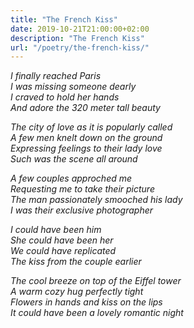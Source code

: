 ```yaml
---
title: "The French Kiss"
date: 2019-10-21T21:00:00+02:00
description: "The French Kiss"
url: "/poetry/the-french-kiss/"
---
```


<i>I finally reached Paris<br>
I was missing someone dearly<br>
I craved to hold her hands<br>
And adore the 320 meter tall beauty<br></i>

<i>The city of love as it is popularly called<br>
A few men knelt down on the ground<br>
Expressing feelings to their lady love<br>
Such was the scene all around<br></i>

<i>A few couples approched me<br>
Requesting me to take their picture<br>
The man passionately smooched his lady<br>
I was their exclusive photographer<br></i>

<i>I could have been him<br>
She could have been her<br>
We could have replicated<br>
The kiss from the couple earlier<br></i>

<i>The cool breeze on top of the Eiffel tower<br>
A warm cozy hug perfectly tight<br>
Flowers in hands and kiss on the lips<br>
It could have been a lovely romantic night<br></i>